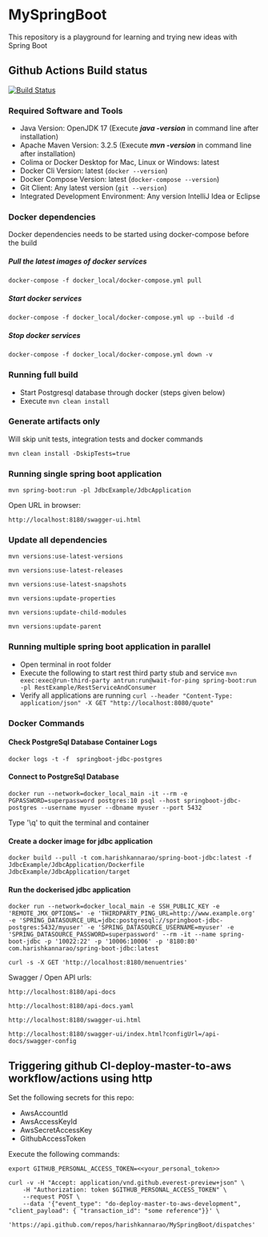 # MySpringBoot
This repository is a playground for learning and trying new ideas with Spring Boot

## Github Actions Build status
[![Build Status](https://github.com/harishkannarao/MySpringBoot/workflows/CI-master/badge.svg)](https://github.com/harishkannarao/MySpringBoot/actions?query=workflow%3ACI-master)

### Required Software and Tools
* Java Version: OpenJDK 17 (Execute **_java -version_** in command line after installation)
* Apache Maven Version: 3.2.5 (Execute **_mvn -version_** in command line after installation)
* Colima or Docker Desktop for Mac, Linux or Windows: latest
* Docker Cli Version: latest (`docker --version`)
* Docker Compose Version: latest (`docker-compose --version`)
* Git Client: Any latest version (`git --version`)
* Integrated Development Environment: Any version IntelliJ Idea or Eclipse

### Docker dependencies
Docker dependencies needs to be started using docker-compose before the build
##### Pull the latest images of docker services
    docker-compose -f docker_local/docker-compose.yml pull
##### Start docker services
    docker-compose -f docker_local/docker-compose.yml up --build -d
##### Stop docker services
    docker-compose -f docker_local/docker-compose.yml down -v

### Running full build
* Start Postgresql database through docker (steps given below)
* Execute ```mvn clean install```

### Generate artifacts only
Will skip unit tests, integration tests and docker commands
    
    mvn clean install -DskipTests=true

### Running single spring boot application

    mvn spring-boot:run -pl JdbcExample/JdbcApplication
    
Open URL in browser:

    http://localhost:8180/swagger-ui.html

### Update all dependencies

    mvn versions:use-latest-versions

    mvn versions:use-latest-releases

    mvn versions:use-latest-snapshots

    mvn versions:update-properties

    mvn versions:update-child-modules

    mvn versions:update-parent

### Running multiple spring boot application in parallel
* Open terminal in root folder
* Execute the following to start rest third party stub and service ```mvn exec:exec@run-third-party antrun:run@wait-for-ping spring-boot:run -pl RestExample/RestServiceAndConsumer```
* Verify all applications are running ```curl --header "Content-Type: application/json" -X GET "http://localhost:8080/quote"```

### Docker Commands

#### Check PostgreSql Database Container Logs
    docker logs -t -f  springboot-jdbc-postgres
    
#### Connect to PostgreSql Database
    docker run --network=docker_local_main -it --rm -e PGPASSWORD=superpassword postgres:10 psql --host springboot-jdbc-postgres --username myuser --dbname myuser --port 5432
    
Type '\q' to quit the terminal and container

#### Create a docker image for jdbc application

    docker build --pull -t com.harishkannarao/spring-boot-jdbc:latest -f JdbcExample/JdbcApplication/Dockerfile JdbcExample/JdbcApplication/target
    
#### Run the dockerised jdbc application

    docker run --network=docker_local_main -e SSH_PUBLIC_KEY -e 'REMOTE_JMX_OPTIONS=' -e 'THIRDPARTY_PING_URL=http://www.example.org' -e 'SPRING_DATASOURCE_URL=jdbc:postgresql://springboot-jdbc-postgres:5432/myuser' -e 'SPRING_DATASOURCE_USERNAME=myuser' -e 'SPRING_DATASOURCE_PASSWORD=superpassword' --rm -it --name spring-boot-jdbc -p '10022:22' -p '10006:10006' -p '8180:80' com.harishkannarao/spring-boot-jdbc:latest
    
    curl -s -X GET 'http://localhost:8180/menuentries'
    
Swagger / Open API urls:

    http://localhost:8180/api-docs
    
    http://localhost:8180/api-docs.yaml
    
    http://localhost:8180/swagger-ui.html
    
    http://localhost:8180/swagger-ui/index.html?configUrl=/api-docs/swagger-config
    
    
## Triggering github CI-deploy-master-to-aws workflow/actions using http

Set the following secrets for this repo:

* AwsAccountId
* AwsAccessKeyId
* AwsSecretAccessKey
* GithubAccessToken

Execute the following commands:
    
    export GITHUB_PERSONAL_ACCESS_TOKEN=<<your_personal_token>>

    curl -v -H "Accept: application/vnd.github.everest-preview+json" \
        -H "Authorization: token $GITHUB_PERSONAL_ACCESS_TOKEN" \
        --request POST \
        --data '{"event_type": "do-deploy-master-to-aws-development", "client_payload": { "transaction_id": "some reference"}}' \
        'https://api.github.com/repos/harishkannarao/MySpringBoot/dispatches'
